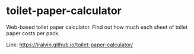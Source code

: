 # toilet-paper-calculator
Web-based toilet paper calculator. Find out how much each sheet of toilet paper costs per pack.

Link: https://iralvin.github.io/toilet-paper-calculator/
